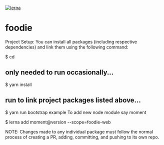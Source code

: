 [![lerna](https://img.shields.io/badge/maintained%20with-lerna-cc00ff.svg)](https://lerna.js.org/)

# foodie

Project Setup:
You can install all packages (including respective dependencies) and link them using the following command:

$ cd <foodie>

## only needed to run occasionally...
$ yarn install

## run to link project packages listed above...
$ yarn run bootstrap
example
To add new node module say moment

$ lerna add moment@version --scope=foodie-web

NOTE: Changes made to any individual package must follow the normal process of creating a PR, adding, committing, and pushing to its own repo.